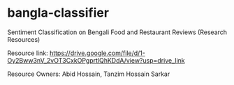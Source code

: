 # bangla-classifier
Sentiment Classification on Bengali Food and Restaurant Reviews (Research Resources)

Resource link: https://drive.google.com/file/d/1-Oy2Bww3nV_2vOT3CxkOPgprtlQhKDdA/view?usp=drive_link

Resource Owners: Abid Hossain, Tanzim Hossain Sarkar
